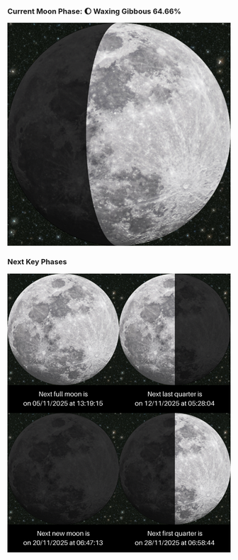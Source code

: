 ### Current Moon Phase: 🌔 Waxing Gibbous 64.66%
![Moon Phase](moonphase.png)
### Next Key Phases
![Gallery](gallery.png)